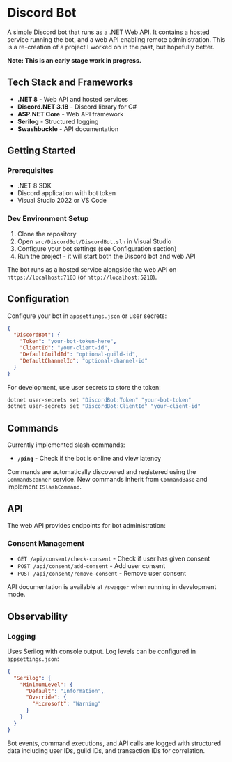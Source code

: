 # Discord Bot

A simple Discord bot that runs as a .NET Web API. It contains a hosted service running the bot, and a web API enabling remote administration. This is a re-creation of a project I worked on in the past, but hopefully better.

**Note: This is an early stage work in progress.**

## Tech Stack and Frameworks

- **.NET 8** - Web API and hosted services
- **Discord.NET 3.18** - Discord library for C#
- **ASP.NET Core** - Web API framework
- **Serilog** - Structured logging
- **Swashbuckle** - API documentation

## Getting Started

### Prerequisites
- .NET 8 SDK
- Discord application with bot token
- Visual Studio 2022 or VS Code

### Dev Environment Setup

1. Clone the repository
2. Open `src/DiscordBot/DiscordBot.sln` in Visual Studio
3. Configure your bot settings (see Configuration section)
4. Run the project - it will start both the Discord bot and web API

The bot runs as a hosted service alongside the web API on `https://localhost:7103` (or `http://localhost:5210`).

## Configuration

Configure your bot in `appsettings.json` or user secrets:

```json
{
  "DiscordBot": {
    "Token": "your-bot-token-here",
    "ClientId": "your-client-id",
    "DefaultGuildId": "optional-guild-id",
    "DefaultChannelId": "optional-channel-id"
  }
}
```

For development, use user secrets to store the token:
```bash
dotnet user-secrets set "DiscordBot:Token" "your-bot-token"
dotnet user-secrets set "DiscordBot:ClientId" "your-client-id"
```

## Commands

Currently implemented slash commands:

- **`/ping`** - Check if the bot is online and view latency

Commands are automatically discovered and registered using the `CommandScanner` service. New commands inherit from `CommandBase` and implement `ISlashCommand`.

## API

The web API provides endpoints for bot administration:

### Consent Management
- `GET /api/consent/check-consent` - Check if user has given consent
- `POST /api/consent/add-consent` - Add user consent
- `POST /api/consent/remove-consent` - Remove user consent

API documentation is available at `/swagger` when running in development mode.

## Observability

### Logging
Uses Serilog with console output. Log levels can be configured in `appsettings.json`:

```json
{
  "Serilog": {
    "MinimumLevel": {
      "Default": "Information",
      "Override": {
        "Microsoft": "Warning"
      }
    }
  }
}
```

Bot events, command executions, and API calls are logged with structured data including user IDs, guild IDs, and transaction IDs for correlation.